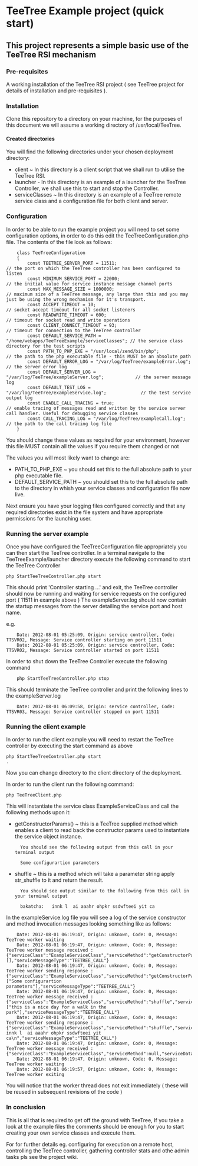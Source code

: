 # TeeTree Example project (quick start)

## This project represents a simple basic use of the TeeTree RSI mechanism

### Pre-requisites

A working installation of the TeeTree RSI project ( see TeeTree project for details of installation and pre-requisites ).

### Installation

Clone this repository to a directory on your machine, for the purposes of this document we will assume a working directory of /usr/local/TeeTree.

#### Created directories

You will find the following directories under your chosen deployment directory:

* client ~ In this directory is a client script that we shall run to utilise the TeeTree RSI.
* launcher - In this directory is an example of a launcher for the TeeTree Controller, we shall use this to start and stop the Controller.
* serviceClasses ~ In this directory is an example of a TeeTree remote service class and a configuration file for both client and server.

### Configuration

In order to be able to run the example project you will need to set some configuration options, in order to do this edit the TeeTreeConfiguration.php file.
The contents of the file look as follows:

        class TeeTreeConfiguration
        {
            const TEETREE_SERVER_PORT = 11511;                                          // the port on which the TeeTree controller has been configured to listen
            const MINIMUM_SERVICE_PORT = 22000;                                         // the initial value for service instance message channel ports
            const MAX_MESSAGE_SIZE = 1000000;                                           // maximum size of a TeeTree message, any large than this and you may just be using the wrong mechanism for it's transport.
            const ACCEPT_TIMEOUT = 10;                                                  // socket accept timeout for all socket listeners
            const READWRITE_TIMEOUT = 600;                                              // timeout for socket read and write operations
            const CLIENT_CONNECT_TIMEOUT = 93;                                          // timeout for connection to the TeeTree controller
            const DEFAULT_SERVICE_PATH = "/home/webapps/TeeTreeExample/serviceClasses"; // the service class directory for the test scripts
            const PATH_TO_PHP_EXE = "/usr/local/zend/bin/php";                          // the path to the php executable file - this MUST be an absolute path
            const DEFAULT_ERROR_LOG = "/var/log/TeeTree/exampleError.log";              // the server error log
            const DEFAULT_SERVER_LOG = "/var/log/TeeTree/exampleServer.log";            // the server message log
            const DEFAULT_TEST_LOG = "/var/log/TeeTree/exampleService.log";             // the test service output log
            const ENABLE_CALL_TRACING = true;                                           // enable tracing of messages read and written by the service server call handler. Useful for debugging service classes
            const CALL_TRACING_LOG = "/var/log/TeeTree/exampleCall.log";                // the path to the call tracing log file
        }

You should change these values as required for your environment, however this file MUST contain all the values if you require them changed or not

The values you will most likely want to change are:

* PATH_TO_PHP_EXE ~ you should set this to the full absolute path to your php executable file.
* DEFAULT_SERVICE_PATH ~ you should set this to the full absolute path to the directory in whish your service classes and configuration file now live.

Next ensure you have your logging files configured correctly and that any required directories exist in the file system and have appropriate permissions for the launching user.

### Running the server example

Once you have configured the TeeTreeConfiguration file appropriately you can then start the TeeTree controller.
In a terminal navigate to the TeeTreeExample/launcher directory
execute the following command to start the TeeTree Controller

    php StartTeeTreeController.php start
    
This should print 'Controller starting ...' and exit, the TeeTree controller should now be running and waiting for service requests on the configured port ( 11511 in example above )
The exampleServer.log should now contain the startup messages from the server detailing the service port and host name.

e.g.

        Date: 2012-08-01 05:25:09, Origin: service controller, Code: TTSVR02, Message: Service controller starting on port 11511
        Date: 2012-08-01 05:25:09, Origin: service controller, Code: TTSVR02, Message: Service controller started on port 11511


In order to shut down the TeeTree Controller execute the following command

        php StartTeeTreeController.php stop
        
This should terminate the TeeTree controller and print the following lines to the exampleServer.log

        Date: 2012-08-01 06:09:58, Origin: service controller, Code: TTSVR03, Message: Service controller stopped on port 11511
        
### Running the client example

In order to run the client example you will need to restart the TeeTree controller by executing the start command as above

    php StartTeeTreeController.php start
    .
Now you can change directory to the client directory of the deployment.

In order to run the client run the following command:

    php TeeTreeClient.php 
    
This will instantiate the service class ExampleServiceClass and call the following methods upon it:

* getConstructorParams() ~ this is a TeeTree supplied method which enables a client to read back the constructor params used to instantiate the service object instance.
        
        You should see the following output from this call in your terminal output
        
        Some configurartion parameters        
        
* shuffle ~ this is a method which will take a parameter string apply str_shuffle to it and return the result.

        You should see output similar to the following from this call in your terminal output
        
        bakatcha:   innk l  ai aaahr ohpkr ssdwfteei yit ca
        
        
In the exampleService.log file you will see a log of the service constructor and method invocation messages looking something like as follows:

        Date: 2012-08-01 06:19:47, Origin: unknown, Code: 0, Message: TeeTree worker waiting
        Date: 2012-08-01 06:19:47, Origin: unknown, Code: 0, Message: TeeTree worker message received : {"serviceClass":"ExampleServiceClass","serviceMethod":"getConstructorParams","serviceData":[],"serviceMessageType":"TEETREE_CALL"}
        Date: 2012-08-01 06:19:47, Origin: unknown, Code: 0, Message: TeeTree worker sending response : {"serviceClass":"ExampleServiceClass","serviceMethod":"getConstructorParams","serviceData":["Some configurartion parameters"],"serviceMessageType":"TEETREE_CALL"}
        Date: 2012-08-01 06:19:47, Origin: unknown, Code: 0, Message: TeeTree worker message received : {"serviceClass":"ExampleServiceClass","serviceMethod":"shuffle","serviceData":["this is a nice day for a walk in the park"],"serviceMessageType":"TEETREE_CALL"}
        Date: 2012-08-01 06:19:47, Origin: unknown, Code: 0, Message: TeeTree worker sending response : {"serviceClass":"ExampleServiceClass","serviceMethod":"shuffle","serviceData":"\nbakatcha:   innk l  ai aaahr ohpkr ssdwfteei yit ca\n","serviceMessageType":"TEETREE_CALL"}
        Date: 2012-08-01 06:19:47, Origin: unknown, Code: 0, Message: TeeTree worker message received : {"serviceClass":"ExampleServiceClass","serviceMethod":null,"serviceData":null,"serviceMessageType":"TEETREE_FINAL"}
        Date: 2012-08-01 06:19:47, Origin: unknown, Code: 0, Message: TeeTree worker waiting
        Date: 2012-08-01 06:19:57, Origin: unknown, Code: 0, Message: TeeTree worker exiting
 
 You will notice that the worker thread does not exit immediately ( these will be reused in subsequent revisions of the code )
 
 ### In conclusion
 
 This is all that is required to get off the ground with TeeTree, If you take a look at the example files the comments should be enough for you to start creating your own service classes and execute them.
 
 For for further details eg. configuring for execution on a remote host, controlling the TeeTree controller, gathering controller stats and othe admin tasks pls see the project wiki.
